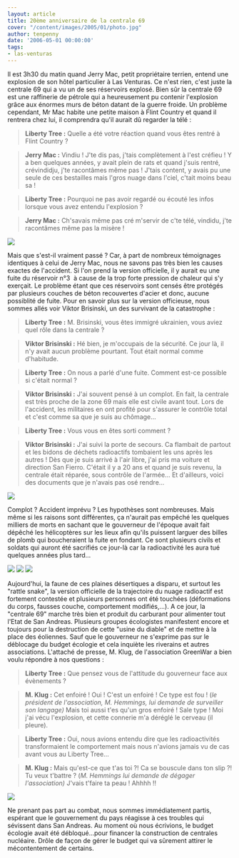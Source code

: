 ```yaml
---
layout: article
title: 20ème anniversaire de la centrale 69
cover: "/content/images/2005/01/photo.jpg"
author: tenpenny
date: '2006-05-01 00:00:00'
tags:
- las-venturas
---
```


Il est 3h30 du matin quand Jerry Mac, petit propriétaire terrien,&nbsp;entend une explosion de son hôtel particulier à Las Venturas. Ce n'est rien, c'est juste la centrale 69 qui a vu un de ses réservoirs explosé. Bien sûr la centrale 69 est une&nbsp;raffinerie de pétrole&nbsp;qui a heureusement pu contenir l'explosion grâce aux énormes murs de béton datant de la guerre froide. Un problème cependant, Mr Mac habite une petite maison à Flint Country et quand il rentrera chez lui, il comprendra qu'il aurait dû regarder la télé :

> **Liberty Tree :** Quelle a été votre réaction quand vous êtes rentré à Flint Country ?

> **Jerry Mac :** Vindiu ! J'te dis pas, j'tais complètement à l'est créfieu ! Y a ben quelques années, y avait plein de rats&nbsp;et quand j'suis rentré, crévindidju, j'te racontâmes même pas ! J'tais content, y avais pu une seule de ces bestailles mais l'gros nuage dans l'ciel, c'tait moins beau sa !

> **Liberty Tree :** Pourquoi ne pas avoir regardé ou écouté&nbsp;les infos lorsque vous avez entendu l'explosion ?

> **Jerry Mac :** Ch'savais même pas cré m'servir de c'te télé, vindidu, j'te racontâmes même pas la misère !

![](/content/images/2005/01/usine1.jpg)

Mais que s'est-il vraiment passé&nbsp;? Car, à part de nombreux témoignages identiques à celui de Jerry Mac, nous ne savons pas très bien les causes exactes de l'accident. Si l'on prend la version officielle, il y aurait eu une fuite du réservoir n°3&nbsp; à cause de la trop forte pression de chaleur qui s'y exerçait. Le problème étant que&nbsp;ces réservoirs&nbsp;sont censés être protégés par plusieurs couches de béton recouvertes d'acier et donc, aucune possiblité de fuite. Pour en savoir plus sur la version officieuse, nous sommes allés voir Viktor Brisinski, un des survivant de la catastrophe :

> **Liberty Tree :** M. Brisinski, vous êtes immigré ukrainien, vous aviez quel rôle dans la centrale ?

> **Viktor Brisinski :** Hé bien, je m'occupais de la sécurité. Ce jour là, il n'y avait aucun problème pourtant. Tout était normal comme d'habitude.

> **Liberty Tree :** On nous a parlé d'une fuite. Comment est-ce possible si c'était normal ?

> **Viktor Brisinski :** J'ai souvent pensé à un complot. En fait, la centrale est très proche de la zone 69 mais elle est civile avant tout. Lors de l'accident, les militaires en ont profité pour s'assurer le contrôle total et c'est comme sa que je suis au chômage...

> **Liberty Tree :** Vous vous en êtes sorti comment ?

> **Viktor Brisinski :** J'ai suivi la porte de secours. Ca flambait de partout et les bidons de déchets radioactifs tombaient les uns après les autres ! Dès que je suis arrivé à l'air libre, j'ai pris ma voiture et direction San Fierro. C'était il y a 20 ans et quand je suis revenu, la centrale était réparée, sous contrôle de l'armée... Et d'ailleurs, voici des documents que je n'avais pas osé rendre...

![](/content/images/2005/01/dossier.jpg)

Complot ? Accident imprévu ? Les hypothèses sont nombreuses. Mais même si les raisons sont différentes, ça n'aurait pas empêché les quelques milliers de morts en sachant que le gouverneur de l'époque avait fait dépêché les hélicoptères sur les lieux afin qu'ils puissent larguer des billes de plomb qui boucheraient la fuite en fondant. Ce sont plusieurs civils et soldats qui auront été sacrifiés ce jour-là car la radioactivité les aura tué quelques années plus tard...

![](/content/images/2005/01/plaine1.jpg)
![](/content/images/2005/01/plaine2.jpg)
![](/content/images/2005/01/zombi.jpg)

Aujourd'hui, la faune de ces plaines désertiques a disparu, et surtout les "rattle snake",&nbsp;la version officielle de la trajectoire du nuage radioactif&nbsp;est fortement contestée et plusieurs personnes ont été touchées (déformations du corps, fausses couche, comportement modifiés,...). A ce jour, la "centrale 69" marche très bien et produit du carburant pour alimenter tout l'Etat de San Andreas. Plusieurs groupes écologistes manifestent encore et toujours pour la destruction de cette "usine du diable" et de mettre à la place des éoliennes.&nbsp;Sauf que le gouverneur ne s'exprime pas sur le déblocage du budget écologie et cela inquiète les riverains et autres associations. L'attaché de presse, M.&nbsp;Klug,&nbsp;de l'association GreenWar a bien voulu répondre à nos questions :

> **Liberty Tree :** Que pensez vous de l'attitude du gouverneur face aux évènements ?

> **M. Klug :** Cet enfoiré ! Oui ! C'est un enfoiré ! Ce type est fou ! (_le président de l'association, M. Hemmings, lui demande de surveiller son langage)_ Mais toi aussi t'es qu'un gros enfoiré ! Sale type ! Moi j'ai vécu l'explosion, et cette connerie m'a déréglé le cerveau (il pleure).

> **Liberty Tree :** Oui, nous avions entendu dire que les radioactivités transformaient le comportement mais nous n'avions jamais vu de cas avant vous au Liberty Tree...

> **M. Klug :** Mais qu'est-ce que t'as toi ?!&nbsp;Ca se&nbsp;bouscule dans ton slip ?! Tu veux t'battre ? (_M. Hemmings lui demande de dégager l'association)_ J'vais t'faire ta peau ! Ahhhh !!

![](/content/images/2005/01/usine.jpg)

Ne prenant pas part au combat, nous sommes immédiatement partis, espérant que le gouvernement du pays réagisse à ces troubles qui sévissent dans San Andreas. Au moment où nous écrivions, le budget écologie avait été débloqué...pour financer la construction de centrales nucléaire. Drôle de façon de gérer le budget qui va sûrement attirer le mécontentement de certains.

<!--kg-card-end: markdown-->
